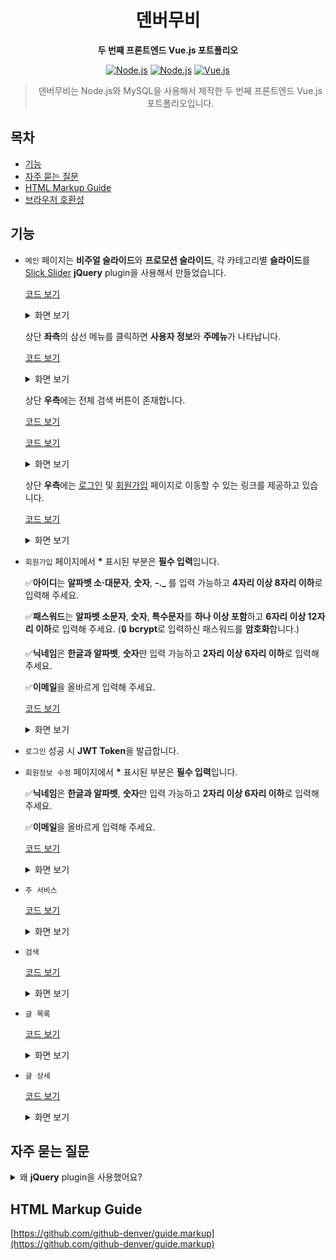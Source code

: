 <h1 align="center">덴버무비</h1>
<p align="center"><strong>두 번째 프론트엔드 Vue.js 포트폴리오</strong></p>

<p align="center">
  <a href="https://nodejs.org/ko/" rel="nofollow"><img src="https://img.shields.io/badge/Node.js-339933?style=flat-square&logo=node.js&logoColor=white" alt="Node.js" /></a>
  <a href="https://www.mysql.com/" rel="nofollow"><img src="https://img.shields.io/badge/MySQL-4479A1?style=flat-square&logo=mysql&logoColor=white" alt="Node.js" /></a>
  <a href="https://kr.vuejs.org/" rel="nofollow"><img src="https://img.shields.io/badge/Vue.js-4FC08D?style=flat-square&logo=vue.js&logoColor=white" alt="Vue.js" /></a>
</p>

<blockquote align="center">덴버무비는 Node.js와 MySQL을 사용해서 제작한 두 번째 프론트엔드 Vue.js 포트폴리오입니다.</blockquote>

## 목차
* [기능](#기능)
* [자주 묻는 질문](#자주-묻는-질문)
* [HTML Markup Guide](#html-markup-guide)
* [브라우저 호환성](#브라우저-호환성)

## 기능
* `메인` 페이지는 **비주얼 슬라이드**와 **프로모션 슬라이드**, 각 카테고리별 **슬라이드**를 <a href="https://kenwheeler.github.io/slick/" rel="nofollow">Slick Slider</a> **jQuery** plugin을 사용해서 만들었습니다.

  [코드 보기](https://github.com/github-denver/frontend.vue.denver.movie/blob/main/src/views/main/Index.vue)
  <details>
    <summary>화면 보기</summary>

    ![](https://raw.githubusercontent.com/github-denver/images/master/denvermovie/images/001.png)
  </details>

  상단 **좌측**의 삼선 메뉴를 클릭하면 **사용자 정보**와 **주메뉴**가 나타납니다.
  
  [코드 보기](https://github.com/github-denver/frontend.vue.denver.movie/blob/main/src/components/common/navigation/Index.vue)
  <details>
    <summary>화면 보기</summary>

    ![](https://raw.githubusercontent.com/github-denver/images/master/denvermovie/images/002.png)
  </details>

  상단 **우측**에는 전체 검색 버튼이 존재합니다.
  
  [코드 보기](https://github.com/github-denver/frontend.vue.denver.movie/blob/main/src/components/common/utility/Index.vue)
  
  [코드 보기](https://github.com/github-denver/frontend.vue.denver.movie/blob/main/src/views/search/Index.vue)
  <details>
    <summary>화면 보기</summary>

    ![](https://raw.githubusercontent.com/github-denver/images/master/denvermovie/images/003.png)

    ![](https://raw.githubusercontent.com/github-denver/images/master/denvermovie/images/009.png)
  </details>

  상단 **우측**에는 [로그인](http://cf24lupin.cafe24app.com/member/login) 및 [회원가입](http://cf24lupin.cafe24app.com/member/register) 페이지로 이동할 수 있는 링크를 제공하고 있습니다.
  
  [코드 보기](https://github.com/github-denver/frontend.vue.denver.movie/tree/main/src/views/member/login/Index.vue)
  <details>
    <summary>화면 보기</summary>

    ![](https://raw.githubusercontent.com/github-denver/images/master/denvermovie/images/004.png)
  </details>
* `회원가입` 페이지에서 **\*** 표시된 부분은 **필수 입력**입니다.

  ✅**아이디**는 **알파벳 소·대문자**, **숫자**, **\-\.\_** 를 입력 가능하고 **4자리 이상 8자리 이하**로 입력해 주세요.

  ✅**패스워드**는 **알파벳 소문자**, **숫자**, **특수문자**를 **하나 이상 포함**하고 **6자리 이상 12자리 이하**로 입력해 주세요. (🔒 **bcrypt**로 입력하신 패스워드를 **암호화**합니다.)

  ✅**닉네임**은 **한글과 알파벳**, **숫자**만 입력 가능하고 **2자리 이상 6자리 이하**로 입력해 주세요.

  ✅**이메일**을 올바르게 입력해 주세요.
  
  [코드 보기](https://github.com/github-denver/frontend.vue.denver.movie/blob/main/src/views/member/register/Index.vue)
  <details>
    <summary>화면 보기</summary>

    ![](https://raw.githubusercontent.com/github-denver/images/master/denvermovie/images/005.png)
  </details>

* `로그인` 성공 시 **JWT Token**을 발급합니다.

* `회원정보 수정` 페이지에서 **\*** 표시된 부분은 **필수 입력**입니다.

  ✅**닉네임**은 **한글과 알파벳**, **숫자**만 입력 가능하고 **2자리 이상 6자리 이하**로 입력해 주세요.

  ✅**이메일**을 올바르게 입력해 주세요.

  [코드 보기](https://github.com/github-denver/frontend.vue.denver.movie/blob/main/src/views/member/profile/Index.vue)
  <details>
    <summary>화면 보기</summary>

    ![](https://raw.githubusercontent.com/github-denver/images/master/denvermovie/images/006.png)
  </details>

* `주 서비스`

  [코드 보기](https://github.com/github-denver/frontend.vue.denver.movie/blob/main/src/components/common/navigation/Index.vue)
  <details>
    <summary>화면 보기</summary>

    ![](https://raw.githubusercontent.com/github-denver/images/master/denvermovie/images/007.png)
  </details>

* `검색`

  [코드 보기](https://github.com/github-denver/frontend.vue.denver.movie/blob/main/src/components/common/filter/Index.vue)
  <details>
    <summary>화면 보기</summary>

    ![](https://raw.githubusercontent.com/github-denver/images/master/denvermovie/images/008.png)
  </details>

* `글 목록`

  [코드 보기](https://github.com/github-denver/frontend.vue.denver.movie/blob/main/src/views/board/list/Index.vue)
  <details>
    <summary>화면 보기</summary>

    ![](https://raw.githubusercontent.com/github-denver/images/master/denvermovie/images/010.png)
  </details>

* `글 상세`

  [코드 보기](https://github.com/github-denver/frontend.vue.denver.movie/blob/main/src/views/board/read/Index.vue)
  <details>
    <summary>화면 보기</summary>

    ![](https://raw.githubusercontent.com/github-denver/images/master/denvermovie/images/011.png)
  </details>

## 자주 묻는 질문
<details>
  <summary>왜 <strong>jQuery</strong> plugin을 사용했어요?</summary>

  오래된 서비스일 경우 jQuery를 사용해서 기능을 만든 곳들이 많습니다. 이런 서비스를 SI/SM 업무에서 과감히 jQuery를 걷어내고 처음부터 기능을 만들기에는 솔직히 작업 일정과 검수 일정이 온전하지 못합니다. 😨

  그렇기 때문에 실무에서 jQuery로 만들어진 기능을 Vue.js에 적용하는 방법을 알아보기 위해 연습 삼아 사용해 봤습니다. 😄
</details>

## HTML Markup Guide
[https://github.com/github-denver/guide.markup](https://github.com/github-denver/guide.markup)
